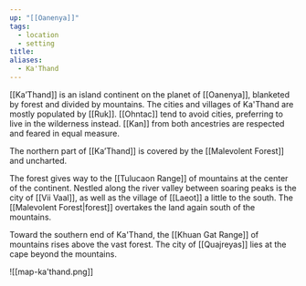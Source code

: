 ```yaml
---
up: "[[Oanenya]]"
tags:
  - location
  - setting
title: 
aliases:
  - Ka'Thand
---
```

[[Ka’Thand]] is an island continent on the planet of [[Oanenya]], blanketed by forest and divided by mountains. The cities and villages of Ka'Thand are mostly populated by [[Ruk]]. [[Ohntac]] tend to avoid cities, preferring to live in the wilderness instead. [[Kan]] from both ancestries are respected and feared in equal measure. 

The northern part of [[Ka’Thand]] is covered by the [[Malevolent Forest]] and uncharted. 

The forest gives way to the [[Tulucaon Range]] of mountains at the center of the continent. Nestled along the river valley between soaring peaks is the city of [[Vii Vaal]], as well as the village of [[Laeot]] a little to the south. The [[Malevolent Forest|forest]] overtakes the land again south of the mountains. 

Toward the southern end of Ka'Thand, the [[Khuan Gat Range]] of mountains rises above the vast forest. The city of [[Quajreyas]] lies at the cape beyond the mountains. 

![[map-ka'thand.png]]  
